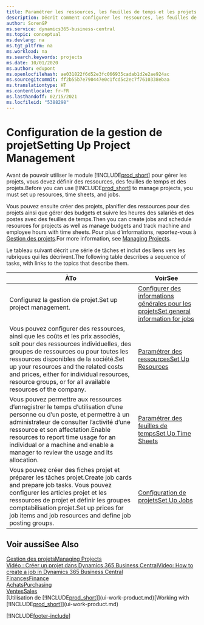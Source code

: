 ```yaml
---
title: Paramétrer les ressources, les feuilles de temps et les projets| Microsoft Docs
description: Décrit comment configurer les ressources, les feuilles de temps et les projets pour la gestion des projets.
author: SorenGP
ms.service: dynamics365-business-central
ms.topic: conceptual
ms.devlang: na
ms.tgt_pltfrm: na
ms.workload: na
ms.search.keywords: projects
ms.date: 10/01/2020
ms.author: edupont
ms.openlocfilehash: ae031822f6d52e3fc066935cadab1d2e2ae924ac
ms.sourcegitcommit: ff2b55b7e790447e0c1fcd5c2ec7f7610338ebaa
ms.translationtype: HT
ms.contentlocale: fr-FR
ms.lasthandoff: 02/15/2021
ms.locfileid: "5388298"
---
```

# <a name="setting-up-project-management"></a><span data-ttu-id="9eecb-103">Configuration de la gestion de projet</span><span class="sxs-lookup"><span data-stu-id="9eecb-103">Setting Up Project Management</span></span>
<span data-ttu-id="9eecb-104">Avant de pouvoir utiliser le module [!INCLUDE[prod_short](includes/prod_short.md)] pour gérer les projets, vous devez définir des ressources, des feuilles de temps et des projets.</span><span class="sxs-lookup"><span data-stu-id="9eecb-104">Before you can use [!INCLUDE[prod_short](includes/prod_short.md)] to manage projects, you must set up resources, time sheets, and jobs.</span></span>

<span data-ttu-id="9eecb-105">Vous pouvez ensuite créer des projets, planifier des ressources pour des projets ainsi que gérer des budgets et suivre les heures des salariés et des postes avec des feuilles de temps.</span><span class="sxs-lookup"><span data-stu-id="9eecb-105">Then you can create jobs and schedule resources for projects as well as manage budgets and track machine and employee hours with time sheets.</span></span> <span data-ttu-id="9eecb-106">Pour plus d’informations, reportez-vous à [Gestion des projets](projects-manage-projects.md).</span><span class="sxs-lookup"><span data-stu-id="9eecb-106">For more information, see [Managing Projects](projects-manage-projects.md).</span></span>  

<span data-ttu-id="9eecb-107">Le tableau suivant décrit une série de tâches et inclut des liens vers les rubriques qui les décrivent.</span><span class="sxs-lookup"><span data-stu-id="9eecb-107">The following table describes a sequence of tasks, with links to the topics that describe them.</span></span>

| <span data-ttu-id="9eecb-108">À</span><span class="sxs-lookup"><span data-stu-id="9eecb-108">To</span></span> | <span data-ttu-id="9eecb-109">Voir</span><span class="sxs-lookup"><span data-stu-id="9eecb-109">See</span></span> |
| --- | --- |
| <span data-ttu-id="9eecb-110">Configurez la gestion de projet.</span><span class="sxs-lookup"><span data-stu-id="9eecb-110">Set up project management.</span></span>|[<span data-ttu-id="9eecb-111">Configurer des informations générales pour les projets</span><span class="sxs-lookup"><span data-stu-id="9eecb-111">Set general information for jobs</span></span>](projects-how-setup-jobs.md#to-set-general-information-for-jobs)|
| <span data-ttu-id="9eecb-112">Vous pouvez configurer des ressources, ainsi que les coûts et les prix associés, soit pour des ressources individuelles, des groupes de ressources ou pour toutes les ressources disponibles de la société.</span><span class="sxs-lookup"><span data-stu-id="9eecb-112">Set up your resources and the related costs and prices, either for individual resources, resource groups, or for all available resources of the company.</span></span> |[<span data-ttu-id="9eecb-113">Paramétrer des ressources</span><span class="sxs-lookup"><span data-stu-id="9eecb-113">Set Up Resources</span></span>](projects-how-setup-resources.md) |
| <span data-ttu-id="9eecb-114">Vous pouvez permettre aux ressources d’enregistrer le temps d’utilisation d’une personne ou d’un poste, et permettre à un administrateur de consulter l’activité d’une ressource et son affectation.</span><span class="sxs-lookup"><span data-stu-id="9eecb-114">Enable resources to report time usage for an individual or a machine and enable a manager to review the usage and its allocation.</span></span> |[<span data-ttu-id="9eecb-115">Paramétrer des feuilles de temps</span><span class="sxs-lookup"><span data-stu-id="9eecb-115">Set Up Time Sheets</span></span>](projects-how-setup-time-sheets.md) |
| <span data-ttu-id="9eecb-116">Vous pouvez créer des fiches projet et préparer les tâches projet.</span><span class="sxs-lookup"><span data-stu-id="9eecb-116">Create job cards and prepare job tasks.</span></span> <span data-ttu-id="9eecb-117">Vous pouvez configurer les articles projet et les ressources de projet et définir les groupes comptabilisation projet.</span><span class="sxs-lookup"><span data-stu-id="9eecb-117">Set up prices for job items and job resources and define job posting groups.</span></span> |[<span data-ttu-id="9eecb-118">Configuration de projets</span><span class="sxs-lookup"><span data-stu-id="9eecb-118">Set Up Jobs</span></span>](projects-how-setup-jobs.md) |

## <a name="see-also"></a><span data-ttu-id="9eecb-119">Voir aussi</span><span class="sxs-lookup"><span data-stu-id="9eecb-119">See Also</span></span>

[<span data-ttu-id="9eecb-120">Gestion des projets</span><span class="sxs-lookup"><span data-stu-id="9eecb-120">Managing Projects</span></span>](projects-manage-projects.md)  
[<span data-ttu-id="9eecb-121">Vidéo : Créer un projet dans Dynamics 365 Business Central</span><span class="sxs-lookup"><span data-stu-id="9eecb-121">Video: How to create a job in Dynamics 365 Business Central</span></span>](https://www.youtube.com/watch?v=VqaPWr7BWmw)  
[<span data-ttu-id="9eecb-122">Finances</span><span class="sxs-lookup"><span data-stu-id="9eecb-122">Finance</span></span>](finance.md)  
[<span data-ttu-id="9eecb-123">Achats</span><span class="sxs-lookup"><span data-stu-id="9eecb-123">Purchasing</span></span>](purchasing-manage-purchasing.md)  
[<span data-ttu-id="9eecb-124">Ventes</span><span class="sxs-lookup"><span data-stu-id="9eecb-124">Sales</span></span>](sales-manage-sales.md)  
<span data-ttu-id="9eecb-125">[Utilisation de [!INCLUDE[prod_short](includes/prod_short.md)]](ui-work-product.md)</span><span class="sxs-lookup"><span data-stu-id="9eecb-125">[Working with [!INCLUDE[prod_short](includes/prod_short.md)]](ui-work-product.md)</span></span>  


[!INCLUDE[footer-include](includes/footer-banner.md)]